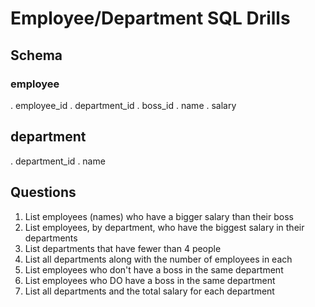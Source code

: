 # Employee/Department SQL Drills

## Schema

### employee

. employee_id
. department_id
. boss_id
. name
. salary

## department

. department_id
. name

## Questions

1. List employees (names) who have a bigger salary than their boss
2. List employees, by department, who have the biggest salary in their departments
3. List departments that have fewer than 4 people
4. List all departments along with the number of employees in each
5. List employees who don't have a boss in the same department
6. List employees who DO have a boss in the same department
7. List all departments and the total salary for each department

